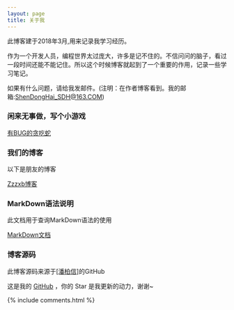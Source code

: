```yaml
---
layout: page
title: 关于我 
---
```


此博客建于2018年3月,用来记录我学习经历。
<p>

作为一个开发人员，编程世界太过庞大，许多是记不住的。不信问问的脑子，看过一段时间还能不能记住。所以这个时候博客就起到了一个重要的作用，记录一些学习笔记。

<p>

如果有什么问题，请给我发邮件。(注明：在作者博客看到。我的邮箱:ShenDongHai_SDH@163.COM)

<p>

<h3>闲来无事做，写个小游戏</h3>

<p>

<a target="_blank" href="/game/方块移动.html">有BUG的贪吃蛇</a>

<p>

<h3> 我们的博客 </h3>  

<p>

以下是朋友的博客

<p>

<a target="_blank" href='https://zzzxb.github.io/'>Zzzxb博客</a>

<p> 

<h3> MarkDown语法说明 </h3>

<p>

此文档用于查询MarkDown语法的使用

<p>

<a target="_blank" href='https://www.appinn.com/markdown/index.html'>MarkDown文档</a>

<p>

<h3> 博客源码 </h3>

<p>

此博客源码来源于<a target="_blank" href='https://github.com/leopardpan/leopardpan.github.io'>[潘柏信]</a>的GitHub

<p>

这是我的 <a target="_blank" href='https://github.com/ssssdh/ssssdh.github.io/'>GitHub</a> ，你的 Star 是我更新的动力，谢谢~

<p> 

<p> 

<p> 


{% include comments.html %}

